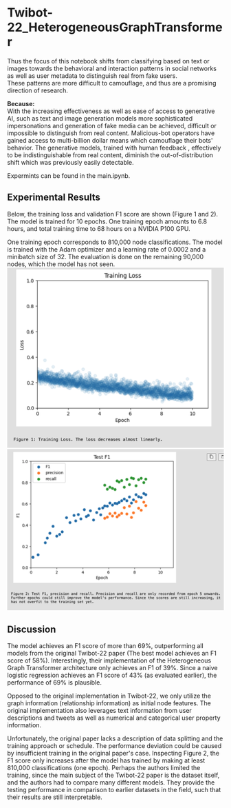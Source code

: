 # Twibot-22_HeterogeneousGraphTransformer

Thus the focus of this notebook shifts from classifying based on text or images towards the behavioral and interaction patterns in social networks as well as user metadata to distinguish real from fake users. <br> These patterns are more difficult to camouflage, and thus are a promising direction of research.

**Because:**<br>
With the increasing effectiveness as well as ease of access to generative AI, such as text and image generation models more sophisticated impersonations and generation of fake media can be achieved, difficult or impossible to distinguish from real content. Malicious-bot operators have gained access to multi-billion dollar means which camouflage their bots' behavior. The generative models, trained with human feedback , effectively to be indistinguishable from real content, diminish the out-of-distribution shift which was previously easily detectable. 

Expermints can be found in the main.ipynb.


## Experimental Results
Below, the training loss and validation F1 score are shown (Figure 1 and 2). The model is trained for 10 epochs.
One training epoch amounts to 6.8 hours, and total training time to 68 hours on a NVIDIA P100 GPU.

One training epoch corresponds to 810,000 node classifications. The model is trained with the Adam optimizer and a learning rate of 0.0002 and a minibatch size of 32. The evaluation is done on the remaining 90,000 nodes, which the model has not seen.
![alt text](image-1.png)
![Performance](image.png)

## Discussion
The model achieves an F1 score of more than 69%, outperforming all models from the original Twibot-22 paper (The best model achieves an F1 score of 58%).
Interestingly, their implementation of the Heterogeneous Graph Transformer architecture only achieves an F1 of 39%. Since a naive logistic regression achieves an F1 score of 43% (as evaluated earlier), the performance of 69% is plausible.

Opposed to the original implementation in Twibot-22, we only utilize the graph information (relationship information) as initial node features. The original implementation also leverages text information from user descriptions and tweets as well as numerical and categorical user property information.

Unfortunately, the original paper lacks a description of data splitting and the training approach or schedule. The performance deviation could be caused by insufficient training in the original paper's case.
Inspecting Figure 2, the F1 score only increases after the model has trained by making at least 810,000 classifications (one epoch). Perhaps the authors limited the training, since the main subject of the Twibot-22 paper is the dataset itself, and the authors had to compare many different models. They provide the testing performance in comparison to earlier datasets in the field, such that their results are still interpretable.